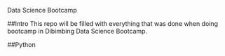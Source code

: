 Data Science Bootcamp

##Intro
This repo will be filled with everything that was done when doing bootcamp in Dibimbing Data Science Bootcamp.

##Python

